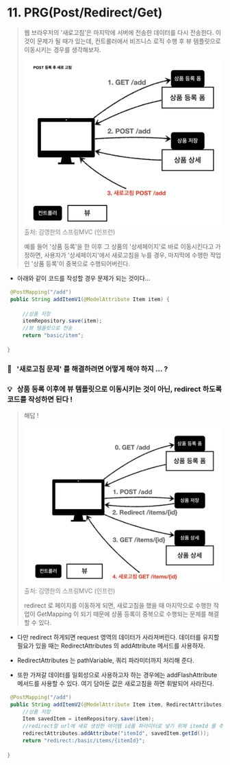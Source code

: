 # 11. PRG(Post/Redirect/Get)

> 웹 브라우저의 '새로고침'은 마지막에 서버에 전송한 데이터를 다시 전송한다. 이것이 문제가 될 때가 있는데, 컨트롤러에서 비즈니스 로직 수행 후 뷰 템플릿으로 이동시키는 경우를 생각해보자.
>
> <img src="images/07. PRG-01.png">
> <span style="color: #808080">출처: 김영한의 스프링MVC (인프런)</span>
>
> 예를 들어 '상품 등록'을 한 이후 그 상품의 '상세페이지'로 바로 이동시킨다고 가정하면, 사용자가 '상세페이지'에서 새로고침을 누를 경우, 마지막에 수행한 작업인 '상품 등록'이 중복으로 수행되어버린다.

- 아래와 같이 코드를 작성할 경우 문제가 되는 것이다...

```java
 @PostMapping("/add")
 public String addItemV1(@ModelAttribute Item item) {

     //상품 저장
     itemRepository.save(item);
     //뷰 템플릿으로 전송
     return "basic/item";

}
```

### 💭 &nbsp; '새로고침 문제' 를 해결하려면 어떻게 해야 하지 ... ?

### 💡 &nbsp; 상품 등록 이후에 뷰 템플릿으로 이동시키는 것이 아닌, redirect 하도록 코드를 작성하면 된다 !

> 해답 !
>
> <img src="images/07. PRG-02.png">
> <span style="color: #808080">출처: 김영한의 스프링MVC (인프런)</span>
>
> redirect 로 페이지를 이동하게 되면, 새로고침을 했을 때 마지막으로 수행한 작업이 GetMapping 이 되기 때문에 상품 등록이 중복으로 수행되는 문제를 해결할 수 있다.

- 다만 redirect 하게되면 request 영역의 데이터가 사라져버린다. 데이터를 유지할 필요가 있을 때는 RedirectAttributes 의 addAttribute 메서드를 사용하자.

- RedirectAttributes 는 pathVariable, 쿼리 파라미터까지 처리해 준다.

- 또한 가져갈 데이터를 일회성으로 사용하고자 하는 경우에는 addFlashAttribute 메서드를 사용할 수 있다. 여기 담아둔 값은 새로고침을 하면 휘발되어 사라진다.

```java
 @PostMapping("/add")
 public String addItemV2(@ModelAttribute Item item, RedirectAttributes redirectAttributes) {
     //상품 저장
     Item savedItem = itemRepository.save(item);
     //redirect할 url에 새로 생성한 아이템 id를 파라미터로 넣기 위해 itemId 를 추가했다.
     redirectAttributes.addAttribute("itemId", savedItem.getId());
     return "redirect:/basic/items/{itemId}";

}
```
